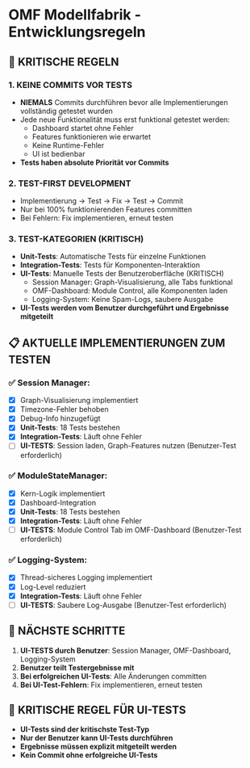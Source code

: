 # OMF Modellfabrik - Entwicklungsregeln

## 🚨 KRITISCHE REGELN

### 1. KEINE COMMITS VOR TESTS
- **NIEMALS** Commits durchführen bevor alle Implementierungen vollständig getestet wurden
- Jede neue Funktionalität muss erst funktional getestet werden:
  - Dashboard startet ohne Fehler
  - Features funktionieren wie erwartet
  - Keine Runtime-Fehler
  - UI ist bedienbar
- **Tests haben absolute Priorität vor Commits**

### 2. TEST-FIRST DEVELOPMENT
- Implementierung → Test → Fix → Test → Commit
- Nur bei 100% funktionierenden Features committen
- Bei Fehlern: Fix implementieren, erneut testen

### 3. TEST-KATEGORIEN (KRITISCH)
- **Unit-Tests**: Automatische Tests für einzelne Funktionen
- **Integration-Tests**: Tests für Komponenten-Interaktion
- **UI-Tests**: Manuelle Tests der Benutzeroberfläche (KRITISCH)
  - Session Manager: Graph-Visualisierung, alle Tabs funktional
  - OMF-Dashboard: Module Control, alle Komponenten laden
  - Logging-System: Keine Spam-Logs, saubere Ausgabe
- **UI-Tests werden vom Benutzer durchgeführt und Ergebnisse mitgeteilt**

## 📋 AKTUELLE IMPLEMENTIERUNGEN ZUM TESTEN

### ✅ Session Manager:
- [x] Graph-Visualisierung implementiert
- [x] Timezone-Fehler behoben
- [x] Debug-Info hinzugefügt
- [x] **Unit-Tests**: 18 Tests bestehen
- [x] **Integration-Tests**: Läuft ohne Fehler
- [ ] **UI-TESTS**: Session laden, Graph-Features nutzen (Benutzer-Test erforderlich)

### ✅ ModuleStateManager:
- [x] Kern-Logik implementiert
- [x] Dashboard-Integration
- [x] **Unit-Tests**: 18 Tests bestehen
- [x] **Integration-Tests**: Läuft ohne Fehler
- [ ] **UI-TESTS**: Module Control Tab im OMF-Dashboard (Benutzer-Test erforderlich)

### ✅ Logging-System:
- [x] Thread-sicheres Logging implementiert
- [x] Log-Level reduziert
- [x] **Integration-Tests**: Läuft ohne Fehler
- [ ] **UI-TESTS**: Saubere Log-Ausgabe (Benutzer-Test erforderlich)

## 🎯 NÄCHSTE SCHRITTE
1. **UI-TESTS durch Benutzer**: Session Manager, OMF-Dashboard, Logging-System
2. **Benutzer teilt Testergebnisse mit**
3. **Bei erfolgreichen UI-Tests**: Alle Änderungen committen
4. **Bei UI-Test-Fehlern**: Fix implementieren, erneut testen

## 🚨 KRITISCHE REGEL FÜR UI-TESTS
- **UI-Tests sind der kritischste Test-Typ**
- **Nur der Benutzer kann UI-Tests durchführen**
- **Ergebnisse müssen explizit mitgeteilt werden**
- **Kein Commit ohne erfolgreiche UI-Tests**

